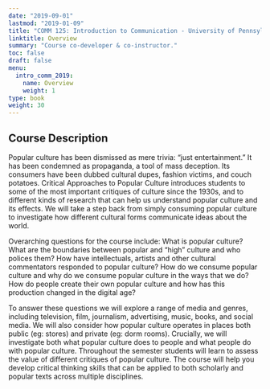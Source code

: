 ```yaml
---
date: "2019-09-01"
lastmod: "2019-01-09"
title: "COMM 125: Introduction to Communication - University of Pennsylvania (2019)"
linktitle: Overview
summary: "Course co-developer & co-instructor."
toc: false
draft: false
menu:
  intro_comm_2019:
    name: Overview
    weight: 1
type: book
weight: 30
---
```


## Course Description

Popular culture has been dismissed as mere trivia: “just entertainment.” It has been condemned as propaganda, a tool of mass deception. Its consumers have been dubbed cultural dupes, fashion victims, and couch potatoes. Critical Approaches to Popular Culture introduces students to some of the most important critiques of culture since the 1930s, and to different kinds of research that can help us understand popular culture and its effects. We will take a step back from simply consuming popular culture to investigate how different cultural forms communicate ideas about the world. 

Overarching questions for the course include: What is popular culture? What are the boundaries between popular and “high” culture and who polices them? How have intellectuals, artists and other cultural commentators responded to popular culture? How do we consume popular culture and why do we consume popular culture in the ways that we do? How do people create their own popular culture and how has this production changed in the digital age?

To answer these questions we will explore a range of media and genres, including television, film, journalism, advertising, music, books, and social media. We will also consider how popular culture operates in places both public (eg: stores) and private (eg: dorm rooms). Crucially, we will investigate both what popular culture does to people and what people do with popular culture. Throughout the semester students will learn to assess the value of different critiques of popular culture. The course will help you develop critical thinking skills that can be applied to both scholarly and popular texts across multiple disciplines. 


